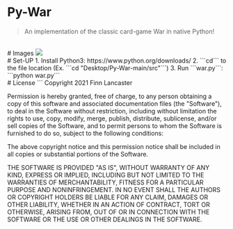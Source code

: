 # Py-War
> An implementation of the classic card-game War in native Python!
<br>
# Images
<img src="https://i.imgur.com/Me8Pw8a.png"/>
<br>
# Set-UP
1. Install Python3: https://www.python.org/downloads/
2. ```cd``` to the file location (Ex. ```cd "Desktop/Py-War-main/src"```)
3. Run ```war.py```: ```python war.py```
<br>
# License 
```
Copyright 2021 Finn Lancaster

Permission is hereby granted, free of charge, to any person obtaining a copy of this software and associated documentation files (the "Software"), to deal in the Software without restriction, including without limitation the rights to use, copy, modify, merge, publish, distribute, sublicense, and/or sell copies of the Software, and to permit persons to whom the Software is furnished to do so, subject to the following conditions:

The above copyright notice and this permission notice shall be included in all copies or substantial portions of the Software.

THE SOFTWARE IS PROVIDED "AS IS", WITHOUT WARRANTY OF ANY KIND, EXPRESS OR IMPLIED, INCLUDING BUT NOT LIMITED TO THE WARRANTIES OF MERCHANTABILITY, FITNESS FOR A PARTICULAR PURPOSE AND NONINFRINGEMENT. IN NO EVENT SHALL THE AUTHORS OR COPYRIGHT HOLDERS BE LIABLE FOR ANY CLAIM, DAMAGES OR OTHER LIABILITY, WHETHER IN AN ACTION OF CONTRACT, TORT OR OTHERWISE, ARISING FROM, OUT OF OR IN CONNECTION WITH THE SOFTWARE OR THE USE OR OTHER DEALINGS IN THE SOFTWARE.
```
